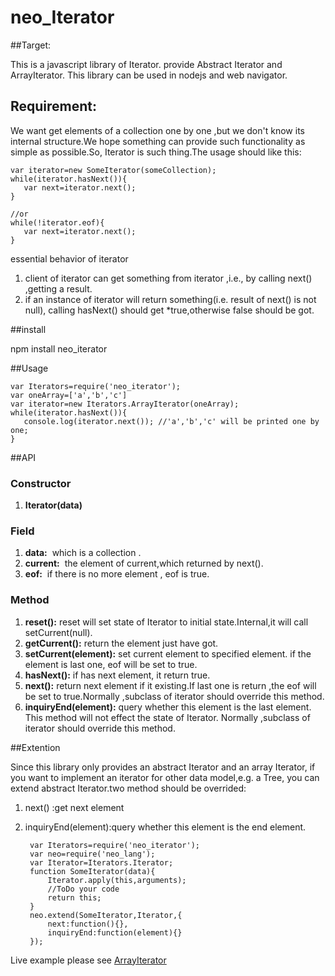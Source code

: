 # neo_Iterator
##Target:

This is a javascript library of Iterator.
provide Abstract Iterator and ArrayIterator.
This library can be used in nodejs and web navigator.

## Requirement:

We want get elements of a collection one by one ,but we don't know its internal structure.We hope something can provide 
such functionality as simple as possible.So, Iterator is such thing.The usage should like this:
    
    var iterator=new SomeIterator(someCollection);
    while(iterator.hasNext()){
       var next=iterator.next();
    }

    //or
    while(!iterator.eof){
       var next=iterator.next();
    }

essential behavior of iterator

1. client of iterator can get something from iterator ,i.e., by calling next() ,getting a result. 
2. if an instance of iterator will return  something(i.e. result of next() is not null),
    calling hasNext() should get *true,otherwise false should be got.
    
##install
    
npm install neo_iterator
    
##Usage

    var Iterators=require('neo_iterator');
    var oneArray=['a','b','c']
    var iterator=new Iterators.ArrayIterator(oneArray);
    while(iterator.hasNext()){
       console.log(iterator.next()); //'a','b','c' will be printed one by one;
    }
    
##API

### Constructor

1. **Iterator(data)**

### Field ###

1. **data:** &nbsp;which is a collection .
1. **current:** &nbsp;the element of current,which returned by next().
1. **eof:** &nbsp;if there is no more element , eof is true.

### Method ###

1. **reset():**&nbsp;reset will set state of Iterator to initial state.Internal,it will call setCurrent(null). 
1. **getCurrent():**&nbsp;return the element just have got.
1. **setCurrent(element):**&nbsp;set current element to specified element. if the element is last one, eof will be set to true.
1. **hasNext():**&nbsp;if has next element, it return true.
1. **next():**&nbsp;return next element if it existing.If last one is return ,the eof will be set to true.Normally ,subclass of iterator should override this method.
1. **inquiryEnd(element):**&nbsp;query whether this element is the last element. This method will not effect the state of Iterator. Normally ,subclass of iterator should override this method.

##Extention

Since this library only provides an abstract Iterator and an array Iterator, if you want to implement an iterator for other data model,e.g. a Tree,
you can extend abstract Iterator.two method should be overrided: 

1. next() :get next element
1. inquiryEnd(element):query whether this element is the end element.


        var Iterators=require('neo_iterator');
        var neo=require('neo_lang');
        var Iterator=Iterators.Iterator;
        function SomeIterator(data){
            Iterator.apply(this,arguments);
            //ToDo your code
            return this;
        }
        neo.extend(SomeIterator,Iterator,{
            next:function(){},
            inquiryEnd:function(element){}
        });

      
Live example please see [ArrayIterator](https://github.com/ouonet/neo_iterator/blob/master/lib/ArrayIterator.js)